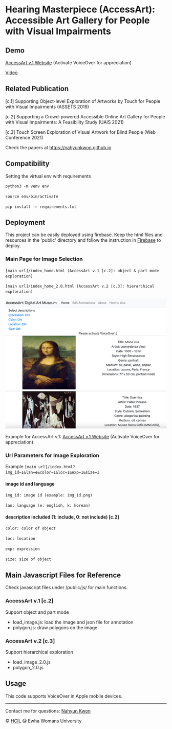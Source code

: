 # Hearing Masterpiece (AccessArt): Accessible Art Gallery for People with Visual Impairments

## Demo

[AccessArt v.1 Website](https://m-hearing-masterpiece.web.app/index_home.html) (Activate VoiceOver for appreciation)

[Video](https://www.youtube.com/watch?v=JpwQvlvhqLs)


## Related Publication
[c.1] Supporting Object-level Exploration of Artworks by Touch for People with Visual Impairments (ASSETS 2019)

[c.2] Supporting a Crowd-powered Accessible Online Art Gallery for People with Visual Impairments: A Feasibility Study (UAIS 2021) 

[c.3] Touch Screen Exploration of Visual Artwork for Blind People (Web Conference 2021)

Check the papers at https://nahyunkwon.github.io

## Compatibility


Setting the virtual env with requirements
```
python3 -m venv env 

source env/bin/activate 

pip install -r requirements.txt
```

## Deployment
This project can be easily deployed using firebase. 
Keep the html files and resources in the 'public' directory and follow the instruction in [Firebase](https://firebase.google.com/?gclid=CjwKCAjw5c6LBhBdEiwAP9ejG0Pg0Xe9mUSbWq5i8ofCSetqNvMXN4_UJZjVbtpeoPGZFgrn3yocIRoCQM8QAvD_BwE&gclsrc=aw.ds) to deploy.

### Main Page for Image Selection
`[main url]/index_home.html (AccessArt v.1 [c.2]: object & part mode exploration)
`

`[main url]/index_home_2.0.html (AccessArt v.2 [c.3]: hierarchical exploration)
`

![img.png](img.png)

Example for AccessArt v.1: [AccessArt v.1 Website](https://m-hearing-masterpiece.web.app/index_home.html) (Activate VoiceOver for appreciation)


### Url Parameters for Image Exploration

Example
`[main url]/index.html?img_id=1&lan=e&color=1&loc=1&exp=1&size=1
`
#### image id and language
```
img_id: image id (example: img_id.png)

lan: language (e: english, k: korean)
```

#### description included (1: include, 0: not include) [c.2]
```
color: color of object

loc: location

exp: expression

size: size of object
```

## Main Javascript Files for Reference

Check javascript files under /public/js/ for main functions.

### AccessArt v.1 [c.2]
Support object and part mode
- load_image.js: load the image and json file for annotation
- polygon.js: draw polygons on the image

### AccessArt v.2 [c.3]
Support hierarchical exploration
- load_image_2.0.js
- polygon_2.0.js


## Usage
This code supports VoiceOver in Apple mobile devices. 

----
Contact me for questions: [Nahyun Kwon](https://nahyunkwon.github.io)

© [HCIL](https://hcil-ewha.github.io/homepage/) @ Ewha Womans University
